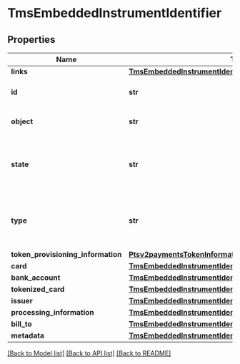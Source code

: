 # TmsEmbeddedInstrumentIdentifier

## Properties
Name | Type | Description | Notes
------------ | ------------- | ------------- | -------------
**links** | [**TmsEmbeddedInstrumentIdentifierLinks**](TmsEmbeddedInstrumentIdentifierLinks.md) |  | [optional] 
**id** | **str** | The Id of the Instrument Identifier Token.  | [optional] 
**object** | **str** | The type.  Possible Values: - instrumentIdentifier  | [optional] 
**state** | **str** | Issuers state for the card number. Possible Values: - ACTIVE - CLOSED : The account has been closed.  | [optional] 
**type** | **str** | The type of Instrument Identifier. Possible Values: - enrollable card - enrollable token  | [optional] 
**token_provisioning_information** | [**Ptsv2paymentsTokenInformationTokenProvisioningInformation**](Ptsv2paymentsTokenInformationTokenProvisioningInformation.md) |  | [optional] 
**card** | [**TmsEmbeddedInstrumentIdentifierCard**](TmsEmbeddedInstrumentIdentifierCard.md) |  | [optional] 
**bank_account** | [**TmsEmbeddedInstrumentIdentifierBankAccount**](TmsEmbeddedInstrumentIdentifierBankAccount.md) |  | [optional] 
**tokenized_card** | [**TmsEmbeddedInstrumentIdentifierTokenizedCard**](TmsEmbeddedInstrumentIdentifierTokenizedCard.md) |  | [optional] 
**issuer** | [**TmsEmbeddedInstrumentIdentifierIssuer**](TmsEmbeddedInstrumentIdentifierIssuer.md) |  | [optional] 
**processing_information** | [**TmsEmbeddedInstrumentIdentifierProcessingInformation**](TmsEmbeddedInstrumentIdentifierProcessingInformation.md) |  | [optional] 
**bill_to** | [**TmsEmbeddedInstrumentIdentifierBillTo**](TmsEmbeddedInstrumentIdentifierBillTo.md) |  | [optional] 
**metadata** | [**TmsEmbeddedInstrumentIdentifierMetadata**](TmsEmbeddedInstrumentIdentifierMetadata.md) |  | [optional] 

[[Back to Model list]](../README.md#documentation-for-models) [[Back to API list]](../README.md#documentation-for-api-endpoints) [[Back to README]](../README.md)


